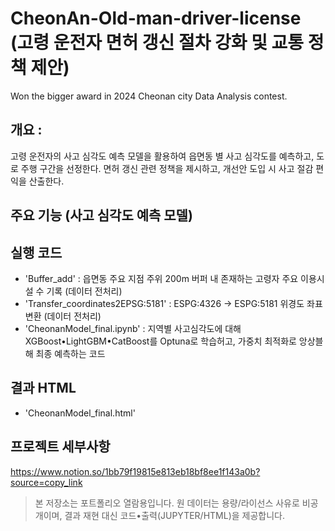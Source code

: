 # CheonAn-Old-man-driver-license (고령 운전자 면허 갱신 절차 강화 및 교통 정책 제안)
Won the bigger award in 2024 Cheonan city Data Analysis contest.

## 개요 :
고령 운전자의 사고 심각도 예측 모델을 활용하여 읍면동 별 사고 심각도를 예측하고, 도로 주행 구간을 선정한다. 면허 갱신 관련 정책을 제시하고, 개선안 도입 시 사고 절감 편익을 산출한다.

## 주요 기능 (사고 심각도 예측 모델)



## 실행 코드
- 'Buffer_add' : 읍면동 주요 지점 주위 200m 버퍼 내 존재하는 고령자 주요 이용시설 수 기록 (데이터 전처리)
- 'Transfer_coordinates2EPSG:5181' : ESPG:4326 -> ESPG:5181 위경도 좌표 변환 (데이터 전처리)
- 'CheonanModel_final.ipynb' : 지역별 사고심각도에 대해 XGBoost•LightGBM•CatBoost를 Optuna로 학습허고, 가중치 최적화로 앙상블해 최종 예측하는 코드

## 결과 HTML
- 'CheonanModel_final.html'

## 프로젝트 세부사항
https://www.notion.so/1bb79f19815e813eb18bf8ee1f143a0b?source=copy_link

> 본 저장소는 포트폴리오 열람용입니다. 원 데이터는 용량/라이선스 사유로 비공개이며,
> 결과 재현 대신 코드•출력(JUPYTER/HTML)을 제공합니다.
